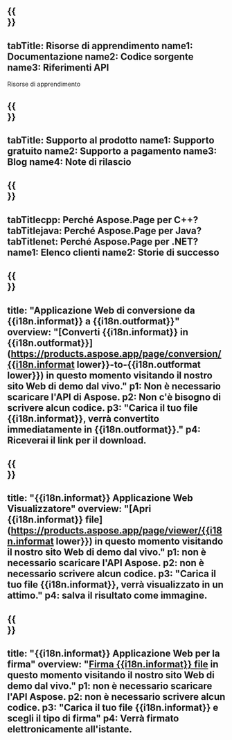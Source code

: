 ﻿---
translation: true
deploy: false
---

{{<section learningresources>}}
---
tabTitle: Risorse di apprendimento
name1: Documentazione
name2: Codice sorgente
name3: Riferimenti API
---

Risorse di apprendimento

{{<section support>}}
---
tabTitle: Supporto al prodotto
name1: Supporto gratuito
name2: Supporto a pagamento
name3: Blog
name4: Note di rilascio
---

{{<section why>}}
---
tabTitlecpp: Perché Aspose.Page per C++?
tabTitlejava: Perché Aspose.Page per Java?
tabTitlenet: Perché Aspose.Page per .NET?
name1: Elenco clienti
name2: Storie di successo
---

{{<section widgetbackup>}}
---
title: "Applicazione Web di conversione da {{i18n.informat}} a {{i18n.outformat}}"
overview: "[Converti {{i18n.informat}} in {{i18n.outformat}}](https://products.aspose.app/page/conversion/{{i18n.informat lower}}-to-{{i18n.outformat lower}}) in questo momento visitando il nostro sito Web di demo dal vivo."
p1: Non è necessario scaricare l'API di Aspose.
p2: Non c'è bisogno di scrivere alcun codice.
p3: "Carica il tuo file {{i18n.informat}}, verrà convertito immediatamente in {{i18n.outformat}}."
p4: Riceverai il link per il download.
---

{{<section widgetbackupview>}}
---
title: "{{i18n.informat}} Applicazione Web Visualizzatore"
overview: "[Apri {{i18n.informat}} file](https://products.aspose.app/page/viewer/{{i18n.informat lower}}) in questo momento visitando il nostro sito Web di demo dal vivo."
p1: non è necessario scaricare l'API Aspose.
p2: non è necessario scrivere alcun codice.
p3: "Carica il tuo file {{i18n.informat}}, verrà visualizzato in un attimo."
p4: salva il risultato come immagine.
---

{{<section widgetbackupsign>}}
---
title: "{{i18n.informat}} Applicazione Web per la firma"
overview: "[Firma {{i18n.informat}} file](https://products.aspose.app/page/signature/xps) in questo momento visitando il nostro sito Web di demo dal vivo."
p1: non è necessario scaricare l'API Aspose.
p2: non è necessario scrivere alcun codice.
p3: "Carica il tuo file {{i18n.informat}} e scegli il tipo di firma"
p4: Verrà firmato elettronicamente all'istante.
---